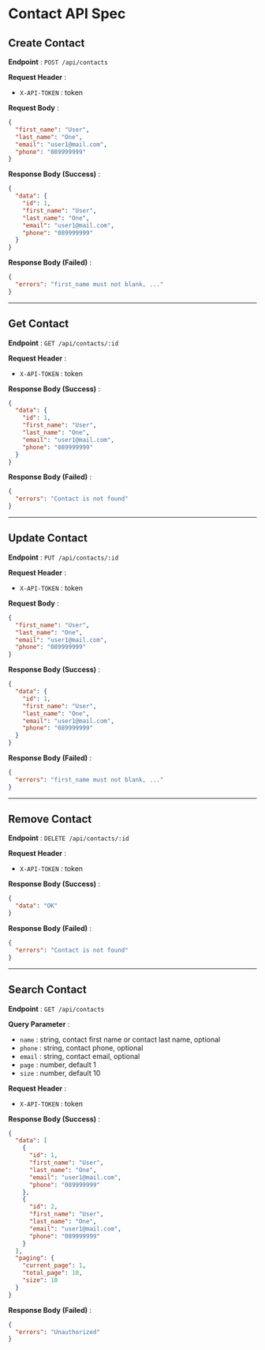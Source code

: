 # Contact API Spec

## Create Contact

**Endpoint** : `POST /api/contacts`

**Request Header** :

- `X-API-TOKEN` : token

**Request Body** :

```json
{
  "first_name": "User",
  "last_name": "One",
  "email": "user1@mail.com",
  "phone": "089999999"
}
```

**Response Body (Success)** :

```json
{
  "data": {
    "id": 1,
    "first_name": "User",
    "last_name": "One",
    "email": "user1@mail.com",
    "phone": "089999999"
  }
}
```

**Response Body (Failed)** :

```json
{
  "errors": "first_name must not blank, ..."
}
```

---

## Get Contact

**Endpoint** : `GET /api/contacts/:id`

**Request Header** :

- `X-API-TOKEN` : token

**Response Body (Success)** :

```json
{
  "data": {
    "id": 1,
    "first_name": "User",
    "last_name": "One",
    "email": "user1@mail.com",
    "phone": "089999999"
  }
}
```

**Response Body (Failed)** :

```json
{
  "errors": "Contact is not found"
}
```

---

## Update Contact

**Endpoint** : `PUT /api/contacts/:id`

**Request Header** :

- `X-API-TOKEN` : token

**Request Body** :

```json
{
  "first_name": "User",
  "last_name": "One",
  "email": "user1@mail.com",
  "phone": "089999999"
}
```

**Response Body (Success)** :

```json
{
  "data": {
    "id": 1,
    "first_name": "User",
    "last_name": "One",
    "email": "user1@mail.com",
    "phone": "089999999"
  }
}
```

**Response Body (Failed)** :

```json
{
  "errors": "first_name must not blank, ..."
}
```

---

## Remove Contact

**Endpoint** : `DELETE /api/contacts/:id`

**Request Header** :

- `X-API-TOKEN` : token

**Response Body (Success)** :

```json
{
  "data": "OK"
}
```

**Response Body (Failed)** :

```json
{
  "errors": "Contact is not found"
}
```

---

## Search Contact

**Endpoint** : `GET /api/contacts`

**Query Parameter** :

- `name` : string, contact first name or contact last name, optional
- `phone` : string, contact phone, optional
- `email` : string, contact email, optional
- `page` : number, default 1
- `size` : number, default 10

**Request Header** :

- `X-API-TOKEN` : token

**Response Body (Success)** :

```json
{
  "data": [
    {
      "id": 1,
      "first_name": "User",
      "last_name": "One",
      "email": "user1@mail.com",
      "phone": "089999999"
    },
    {
      "id": 2,
      "first_name": "User",
      "last_name": "One",
      "email": "user1@mail.com",
      "phone": "089999999"
    }
  ],
  "paging": {
    "current_page": 1,
    "total_page": 10,
    "size": 10
  }
}
```

**Response Body (Failed)** :

```json
{
  "errors": "Unauthorized"
}
```

